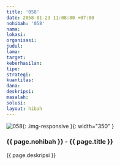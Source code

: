 ```yaml
---
title: '058'
date: 2058-01-23 11:08:00 +07:00
nohibah: '058'
nama:
lokasi:
organisasi:
judul:
lama:
target:
keberhasilan:
tipe:
strategi:
kuantitas:
dana:
deskripsi:
masalah:
solusi:
layout: hibah
---
```


![058](/static/img/hibahcms/058.png){: .img-responsive }{: width="350" }

### {{ page.nohibah }} - {{ page.title }}

{{ page.deskripsi }}
